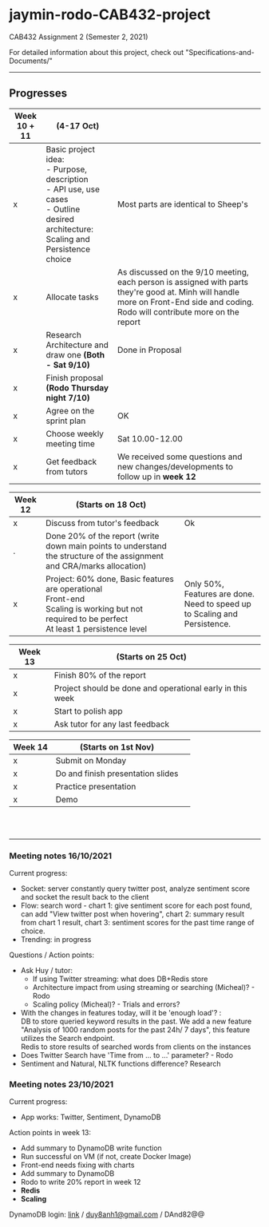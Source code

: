 # jaymin-rodo-CAB432-project

CAB432 Assignment 2 (Semester 2, 2021)

For detailed information about this project, check out "Specifications-and-Documents/"
<br>

---

## **Progresses**

| Week 10 + 11 | (4-17 Oct)                           |     |
| ------------ | ------------------------------------ | --- |
| x            | Basic project idea: <br> - Purpose, description <br> - API use, use cases <br> - Outline desired architecture: Scaling and Persistence choice  |  Most parts are identical to Sheep's |
| x            | Allocate tasks | As discussed on the 9/10 meeting, each person is assigned with parts they're good at. Minh will handle more on Front-End side and coding. Rodo will contribute more on the report |
| x            | Research Architecture and draw one **(Both - Sat 9/10)** | Done in Proposal
| x            | Finish proposal **(Rodo Thursday night 7/10)** | 
| x            | Agree on the sprint plan    | OK
| x            | Choose weekly meeting time  | Sat 10.00-12.00
| x            | Get feedback from tutors    | We received some questions and new changes/developments to follow up in **week 12**


| Week 12 | (Starts on 18 Oct)      |     |
| ------- | ----------------------- | --- |
| x       | Discuss from tutor's feedback  | Ok
| .       | Done 20% of the report (write down main points to understand the structure of the assignment and CRA/marks allocation) |
| x       | Project: 60% done, Basic features are operational  <br> Front-end  <br> Scaling is working but not required to be perfect  <br>  At least 1 persistence level | Only 50%, Features are done. <br> Need to speed up to Scaling and Persistence.                           

| Week 13 | (Starts on 25 Oct)                        |     |
| ------- | ----------------------------------------- | --- |
| x       | Finish 80% of the report                  |
| x       | Project should be done and operational early in this week  |
| x       | Start to polish app                       |
| x       | Ask tutor for any last feedback           |

| Week 14 | (Starts on  1st Nov)              |     |
| ------- | --------------------------------- | --- |
| x       | Submit on Monday                  |
| x       | Do and finish presentation slides |
| x       | Practice presentation             |
| x       | Demo                              |


<br>
<br>

---

### Meeting notes 16/10/2021
Current progress:   
- Socket: server constantly query twitter post, analyze sentiment score and socket the result back to the client   
- Flow: search word - chart 1: give sentiment score for each post found, can add "View twitter post when hovering", chart 2: summary result from chart 1 result, chart 3: sentiment scores for the past time range of choice.  
- Trending: in progress

Questions / Action points:  
- Ask Huy / tutor:   
  - If using Twitter streaming: what does DB+Redis store
  - Architecture impact from using streaming or searching (Micheal)? - Rodo  
  - Scaling policy (Micheal)? - Trials and errors? 
- With the changes in features today, will it be 'enough load'? :  
    DB to store queried keyword results in the past. We add a new feature "Analysis of 1000 random posts for the past 24h/ 7 days", this feature utilizes the Search endpoint.    
    Redis to store results of searched words from clients on the instances
- Does Twitter Search have 'Time from ... to ...' parameter? - Rodo  
- Sentiment and Natural, NLTK functions difference? Research  
  
### Meeting notes 23/10/2021
Current progress:
- App works: Twitter, Sentiment, DynamoDB 

Action points in week 13:  
- Add summary to DynamoDB write function
- Run successful on VM (if not, create Docker Image)
- Front-end needs fixing with charts
- Add summary to DynamoDB
- Rodo to write 20% report in week 12
- **Redis**
- **Scaling**


DynamoDB login: [link](https://signin.aws.amazon.com/signin?redirect_uri=https%3A%2F%2Fconsole.aws.amazon.com%2Fconsole%2Fhome%3Ffromtb%3Dtrue%26hashArgs%3D%2523%26isauthcode%3Dtrue%26state%3DhashArgsFromTB_us-east-1_189672ac601799c9&client_id=arn%3Aaws%3Asignin%3A%3A%3Aconsole%2Fcanvas&forceMobileApp=0&code_challenge=nJp30JQhF5vfh_kGGELi8SFm0IP-PAtgqWJouCCLzto&code_challenge_method=SHA-256) / duy8anh1@gmail.com / DAnd82@@
<br>
